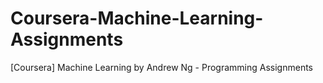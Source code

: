 # Coursera-Machine-Learning-Assignments
[Coursera] Machine Learning by Andrew Ng - Programming Assignments
